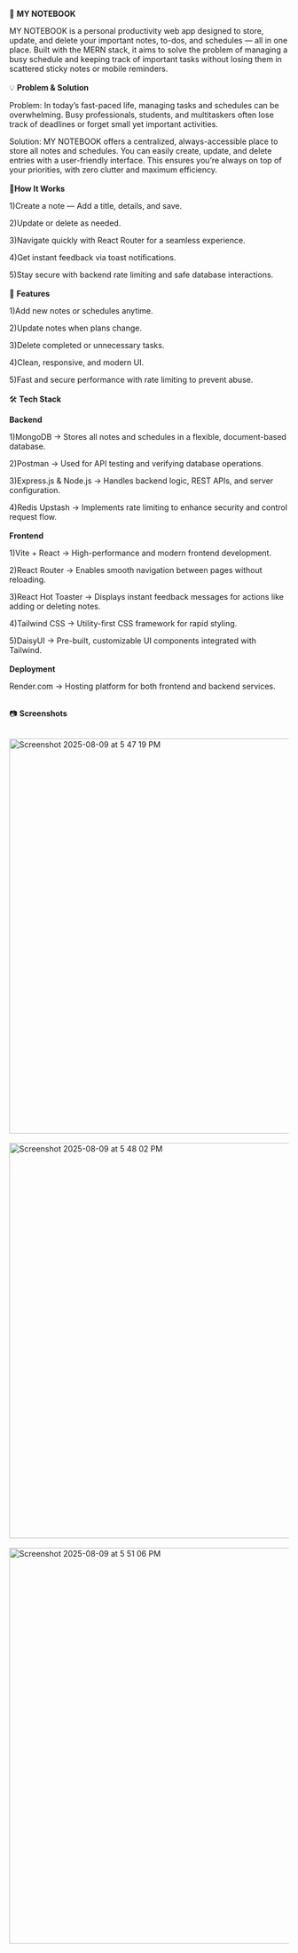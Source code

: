 📓 **MY NOTEBOOK**

MY NOTEBOOK is a personal productivity web app designed to store, update, and delete your important notes, to-dos, and schedules — all in one place. Built with the MERN stack, it aims to solve the problem of managing a busy schedule and keeping track of important tasks without losing them in scattered sticky notes or mobile reminders.
<br><br>
💡 **Problem & Solution**

Problem:
In today’s fast-paced life, managing tasks and schedules can be overwhelming. Busy professionals, students, and multitaskers often lose track of deadlines or forget small yet important activities.

Solution:
MY NOTEBOOK offers a centralized, always-accessible place to store all notes and schedules. You can easily create, update, and delete entries with a user-friendly interface. This ensures you’re always on top of your priorities, with zero clutter and maximum efficiency.
<br><br>
📌**How It Works**

1)Create a note — Add a title, details, and save.

2)Update or delete as needed.

3)Navigate quickly with React Router for a seamless experience.

4)Get instant feedback via toast notifications.

5)Stay secure with backend rate limiting and safe database interactions.
    <br><br>
🚀 **Features**

1)Add new notes or schedules anytime.

2)Update notes when plans change.

3)Delete completed or unnecessary tasks.

4)Clean, responsive, and modern UI.

5)Fast and secure performance with rate limiting to prevent abuse.
<br><br>
🛠 **Tech Stack**

**Backend**

1)MongoDB → Stores all notes and schedules in a flexible, document-based database.

2)Postman → Used for API testing and verifying database operations.

3)Express.js & Node.js → Handles backend logic, REST APIs, and server configuration.

4)Redis Upstash → Implements rate limiting to enhance security and control request flow.
<br><br>
**Frontend**

1)Vite + React → High-performance and modern frontend development.

2)React Router → Enables smooth navigation between pages without reloading.

3)React Hot Toaster → Displays instant feedback messages for actions like adding or deleting notes.

4)Tailwind CSS → Utility-first CSS framework for rapid styling.

5)DaisyUI → Pre-built, customizable UI components integrated with Tailwind.
<br><br>
**Deployment**

Render.com → Hosting platform for both frontend and backend services.
<br><br>


📷 **Screenshots**
<br><br>

<img width="1279" height="711" alt="Screenshot 2025-08-09 at 5 47 19 PM" src="https://github.com/user-attachments/assets/e5c412f5-3216-450f-b763-2f881287b6ea" />
<br><br>
<img width="1279" height="712" alt="Screenshot 2025-08-09 at 5 48 02 PM" src="https://github.com/user-attachments/assets/ea3bdea6-4fed-4951-ab54-c6813fe073ed" />
<br><br>
<img width="1279" height="713" alt="Screenshot 2025-08-09 at 5 51 06 PM" src="https://github.com/user-attachments/assets/8ca4f53e-574d-4f3e-bf4f-186391e854f8" />


